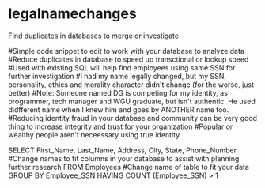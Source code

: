 # legalnamechanges
Find duplicates in databases to merge or investigate


#Simple code snippet to edit to work with your database to analyze data
#Reduce duplicates in database to speed up transctional or lookup speed
#Used with existing SQL will help find employees using same SSN for further investigation
#I had my name legally changed, but my SSN, personality, ethics and morality character didn't change (for the worse, just better)
#Note: Someone named DG is competing for my identity, as programmer, tech manager and WGU graduate, but isn't authentic. He used didfferent name when I knew him and goes by ANOTHER name too. 
#Reducing identity fraud in your database and community can be very good thing to increase integrity and trust for your organization
#Popular or wealthy people aren't neceessary using true identity

SELECT First_Name, Last_Name, Address, City, State, Phone_Number
#Change names to fit columns in your database to assist with planning further research
FROM Employees
#Change name of table to fit your data
GROUP BY Employee_SSN
HAVING COUNT (Employee_SSN) > 1
